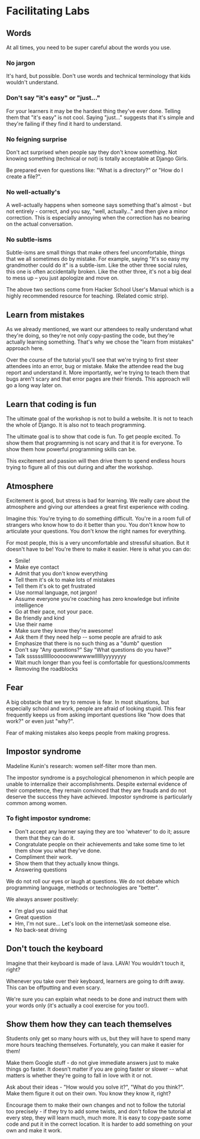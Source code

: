 # Facilitating Labs

## Words

At all times, you need to be super careful about the words you use.

### No jargon

It's hard, but possible. Don't use words and technical terminology that kids wouldn't understand.

### Don't say "it's easy" or "just..."

For your learners it may be the hardest thing they've ever done. Telling them that "it's easy" is not cool. Saying "just…" suggests that it's simple and they're failing if they find it hard to understand.

### No feigning surprise

Don't act surprised when people say they don't know something. Not knowing something (technical or not) is totally acceptable at Django Girls.

Be prepared even for questions like: "What is a directory?" or "How do I create a file?".

### No well-actually's

A well-actually happens when someone says something that's almost - but not entirely - correct, and you say, "well, actually…" and then give a minor correction. This is especially annoying when the correction has no bearing on the actual conversation.

### No subtle-isms

Subtle-isms are small things that make others feel uncomfortable, things that we all sometimes do by mistake. For example, saying "It's so easy my grandmother could do it" is a subtle-ism. Like the other three social rules, this one is often accidentally broken. Like the other three, it's not a big deal to mess up – you just apologize and move on.

The above two sections come from Hacker School User's Manual which is a highly recommended resource for teaching.
(Related comic strip).

## Learn from mistakes

As we already mentioned, we want our attendees to really understand what they're doing, so they're not only copy-pasting the code, but they're actually learning something. That's why we chose the "learn from mistakes" approach here.

Over the course of the tutorial you'll see that we're trying to first steer attendees into an error, bug or mistake. Make the attendee read the bug report and understand it. More importantly, we're trying to teach them that bugs aren't scary and that error pages are their friends. This approach will go a long way later on.

## Learn that coding is fun

The ultimate goal of the workshop is not to build a website. It is not to teach the whole of Django. It is also not to teach programming.

The ultimate goal is to show that code is fun. To get people excited. To show them that programming is not scary and that it is for everyone. To show them how powerful programming skills can be.

This excitement and passion will then drive them to spend endless hours trying to figure all of this out during and after the workshop.

## Atmosphere

Excitement is good, but stress is bad for learning. We really care about the atmosphere and giving our attendees a great first experience with coding.

Imagine this: You're trying to do something difficult. You're in a room full of strangers who know how to do it better than you. You don't know how to articulate your questions. You don't know the right names for everything.

For most people, this is a very uncomfortable and stressful situation. But it doesn't have to be! You're there to make it easier. Here is what you can do:

* Smile!
* Make eye contact
* Admit that you don't know everything
* Tell them it's ok to make lots of mistakes
* Tell them it's ok to get frustrated
* Use normal language, not jargon!
* Assume everyone you're coaching has zero knowledge but infinite intelligence
* Go at their pace, not your pace.
* Be friendly and kind
* Use their name
* Make sure they know they're awesome!
* Ask them if they need help -- some people are afraid to ask
* Emphasize that there is no such thing as a "dumb" question
* Don't say "Any questions?" Say "What questions do you have?"
* Talk sssssslllllloooooowwwwwwllllllyyyyyyyy
* Wait much longer than you feel is comfortable for questions/comments
* Removing the roadblocks

## Fear

A big obstacle that we try to remove is fear. In most situations, but especially school and work, people are afraid of looking stupid. This fear frequently keeps us from asking important questions like "how does that work?" or even just "why?".

Fear of making mistakes also keeps people from making progress.

## Impostor syndrome

Madeline Kunin's research: women self-filter more than men.

The impostor syndrome is a psychological phenomenon in which people are unable to internalize their accomplishments. Despite external evidence of their competence, they remain convinced that they are frauds and do not deserve the success they have achieved. Impostor syndrome is particularly common among women.

### To fight impostor syndrome:

* Don't accept any learner saying they are too 'whatever' to do it; assure them that they can do it.
* Congratulate people on their achievements and take some time to let them show you what they've done.
* Compliment their work.
* Show them that they actually know things.
* Answering questions

We do not roll our eyes or laugh at questions. We do not debate which programming language, methods or technologies are "better".

We always answer positively:

* I’m glad you said that
* Great question
* Hm, I'm not sure... Let's look on the internet/ask someone else.
* No back-seat driving

## Don't touch the keyboard

Imagine that their keyboard is made of lava. LAVA! You wouldn't touch it, right?

Whenever you take over their keyboard, learners are going to drift away. This can be offputting and even scary.

We're sure you can explain what needs to be done and instruct them with your words only (it's actually a cool exercise for you too!). 

## Show them how they can teach themselves

Students only get so many hours with us, but they will have to spend many more hours teaching themselves. Fortunately, you can make it easier for them!

Make them Google stuff - do not give immediate answers just to make things go faster. It doesn't matter if you are going faster or slower -- what matters is whether they're going to fall in love with it or not.

Ask about their ideas - "How would you solve it?", "What do you think?". Make them figure it out on their own. You know they know it, right?

Encourage them to make their own changes and not to follow the tutorial too precisely - if they try to add some twists, and don't follow the tutorial at every step, they will learn much, much more. It is easy to copy-paste some code and put it in the correct location. It is harder to add something on your own and make it work.